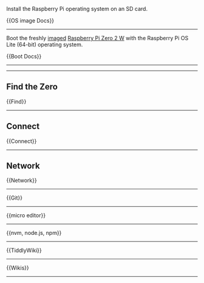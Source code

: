Install the Raspberry Pi operating system on an SD card.

{{OS image Docs}}

---

Boot the freshly [imaged](https://www.raspberrypi.com/software/) [Raspberry Pi Zero 2 W](https://www.raspberrypi.com/products/raspberry-pi-zero-2-w/) with the Raspberry Pi OS Lite (64-bit) operating system. 

{{Boot Docs}}

---

---

## Find the Zero

{{Find}}

---

## Connect

{{Connect}}

---

## Network

{{Network}}

---

{{Git}}

---

{{micro editor}}

---

{{nvm, node.js, npm}}

---

{{TiddlyWiki}}

---

{{Wikis}}

---

